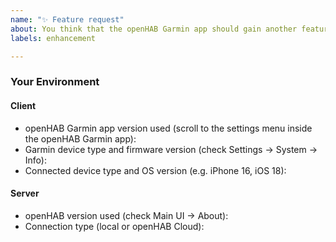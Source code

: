 ```yaml
---
name: "✨ Feature request"
about: You think that the openHAB Garmin app should gain another feature
labels: enhancement

---
```


<!-- Provide a general summary of the feature request in the *Title* above -->

<!-- Important: Please contact the openHAB community forum for questions or -->
<!-- for configuration and usage guidance: https://community.openhab.org/c/apps-services/garmin-app/ -->

<!-- Feel free to delete any comment lines in the template (starting with "<!--") -->

### Your Environment

#### Client

- openHAB Garmin app version used (scroll to the settings menu inside the openHAB Garmin app): 
- Garmin device type and firmware version (check Settings -> System -> Info): 
- Connected device type and OS version (e.g. iPhone 16, iOS 18): 

#### Server

- openHAB version used (check Main UI -> About): 
- Connection type (local or openHAB Cloud): 
